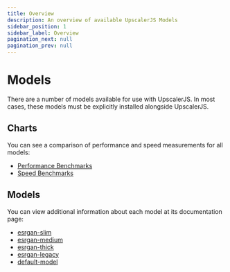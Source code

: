 ```yaml
---
title: Overview
description: An overview of available UpscalerJS Models
sidebar_position: 1
sidebar_label: Overview
pagination_next: null
pagination_prev: null
---
```


# Models

There are a number of models available for use with UpscalerJS. In most cases, these models must be explicitly installed alongside UpscalerJS.

## Charts

You can see a comparison of performance and speed measurements for all models:

- [Performance Benchmarks](/models/Benchmarks/Performance)
- [Speed Benchmarks](/models/Benchmarks/Speed)

## Models

You can view additional information about each model at its documentation page:

- [esrgan-slim](/models/available/esrgan-slim)
- [esrgan-medium](/models/available/esrgan-medium)
- [esrgan-thick](/models/available/esrgan-thick)
- [esrgan-legacy](/models/available/esrgan-legacy)
- [default-model](/models/available/default-model)
